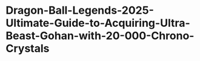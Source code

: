 # Dragon-Ball-Legends-2025-Ultimate-Guide-to-Acquiring-Ultra-Beast-Gohan-with-20-000-Chrono-Crystals